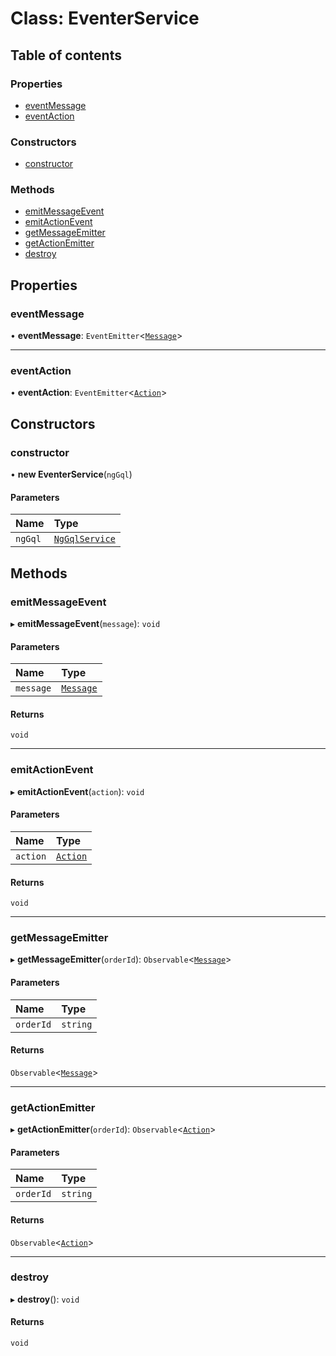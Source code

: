 # Class: EventerService

## Table of contents

### Properties

- [eventMessage](EventerService.md#eventmessage)
- [eventAction](EventerService.md#eventaction)

### Constructors

- [constructor](EventerService.md#constructor)

### Methods

- [emitMessageEvent](EventerService.md#emitmessageevent)
- [emitActionEvent](EventerService.md#emitactionevent)
- [getMessageEmitter](EventerService.md#getmessageemitter)
- [getActionEmitter](EventerService.md#getactionemitter)
- [destroy](EventerService.md#destroy)

## Properties

### eventMessage

• **eventMessage**: `EventEmitter`<[`Message`](../interfaces/Message.md)\>

___

### eventAction

• **eventAction**: `EventEmitter`<[`Action`](../interfaces/Action.md)\>

## Constructors

### constructor

• **new EventerService**(`ngGql`)

#### Parameters

| Name | Type |
| :------ | :------ |
| `ngGql` | [`NgGqlService`](NgGqlService.md) |

## Methods

### emitMessageEvent

▸ **emitMessageEvent**(`message`): `void`

#### Parameters

| Name | Type |
| :------ | :------ |
| `message` | [`Message`](../interfaces/Message.md) |

#### Returns

`void`

___

### emitActionEvent

▸ **emitActionEvent**(`action`): `void`

#### Parameters

| Name | Type |
| :------ | :------ |
| `action` | [`Action`](../interfaces/Action.md) |

#### Returns

`void`

___

### getMessageEmitter

▸ **getMessageEmitter**(`orderId`): `Observable`<[`Message`](../interfaces/Message.md)\>

#### Parameters

| Name | Type |
| :------ | :------ |
| `orderId` | `string` |

#### Returns

`Observable`<[`Message`](../interfaces/Message.md)\>

___

### getActionEmitter

▸ **getActionEmitter**(`orderId`): `Observable`<[`Action`](../interfaces/Action.md)\>

#### Parameters

| Name | Type |
| :------ | :------ |
| `orderId` | `string` |

#### Returns

`Observable`<[`Action`](../interfaces/Action.md)\>

___

### destroy

▸ **destroy**(): `void`

#### Returns

`void`

